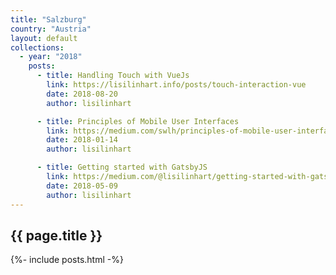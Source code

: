 ```yaml
---
title: "Salzburg"
country: "Austria"
layout: default
collections:
  - year: "2018"
    posts:
      - title: Handling Touch with VueJs
        link: https://lisilinhart.info/posts/touch-interaction-vue
        date: 2018-08-20
        author: lisilinhart

      - title: Principles of Mobile User Interfaces
        link: https://medium.com/swlh/principles-of-mobile-user-interfaces-94661cca7c16
        date: 2018-01-14
        author: lisilinhart

      - title: Getting started with GatsbyJS
        link: https://medium.com/@lisilinhart/getting-started-with-gatsbyjs-8f1434cbf28e
        date: 2018-05-09
        author: lisilinhart
---
```


## {{ page.title }}

{%- include posts.html -%}
